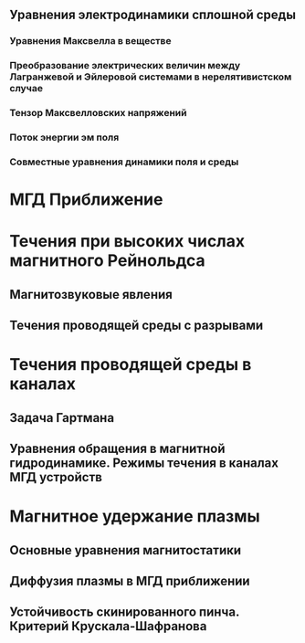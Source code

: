 ## Уравнения электродинамики сплошной среды
### Уравнения Максвелла в веществе
### Преобразование электрических величин между Лагранжевой и Эйлеровой системами в нерелятивистском случае
### Тензор Максвелловских напряжений
### Поток энергии эм поля
### Совместные уравнения динамики поля и среды



# МГД Приближение


# Течения при высоких числах магнитного Рейнольдса
## Магнитозвуковые явления
## Течения проводящей среды с разрывами

# Течения проводящей среды в каналах
## Задача Гартмана
## Уравнения обращения в магнитной гидродинамике. Режимы течения в каналах МГД устройств
# Магнитное удержание плазмы
## Основные уравнения магнитостатики
## Диффузия плазмы в МГД приближении
## Устойчивость скинированного пинча. Критерий Крускала-Шафранова

